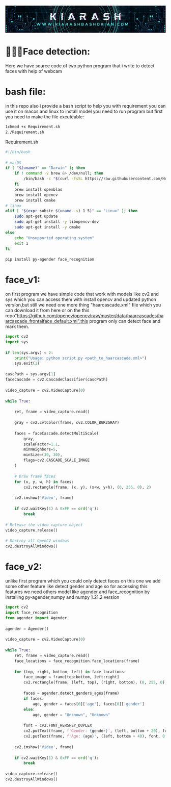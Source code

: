 ![baner](https://github.com/Ghosts6/Local-website/blob/main/img/Baner.png)
# 👨🏻‍💻Face detection:

Here we have source code of two python program that i write to detect faces with help of webcam 


# bash file:

in this repo also i provide a bash script to help you with requirement you can use it on macos and linux to install model you need to run program but first you need to make the file excuteable:

```bash
1chmod +x Requirement.sh
2./Requirement.sh
```

Requirement.sh
```bash
#!/bin/bash

# macOS
if [ "$(uname)" == "Darwin" ]; then
    if ! command -v brew &> /dev/null; then
        /bin/bash -c "$(curl -fsSL https://raw.githubusercontent.com/Homebrew/install/HEAD/install.sh)"
    fi
    brew install openblas
    brew install opencv
    brew install cmake
# linux
elif [ "$(expr substr $(uname -s) 1 5)" == "Linux" ]; then
    sudo apt-get update
    sudo apt-get install -y libopencv-dev
    sudo apt-get install -y cmake
else
    echo "Unsupported operating system"
    exit 1
fi

pip install py-agender face_recognition
```

# face_v1:

on first program we have simple code that work with models like cv2 and sys which you can access them with install opencv and updated python version,but still we need one more thing "haarcascade.xml" file which you can download it from here or on the this repo"https://github.com/opencv/opencv/raw/master/data/haarcascades/haarcascade_frontalface_default.xml",this program only can detect face and mark them.

```python
import cv2
import sys

if len(sys.argv) < 2:
    print("Usage: python script.py <path_to_haarcascade.xml>")
    sys.exit(1)

cascPath = sys.argv[1]
faceCascade = cv2.CascadeClassifier(cascPath)

video_capture = cv2.VideoCapture(0)

while True:

    ret, frame = video_capture.read()

    gray = cv2.cvtColor(frame, cv2.COLOR_BGR2GRAY)

    faces = faceCascade.detectMultiScale(
        gray,
        scaleFactor=1.1,
        minNeighbors=5,
        minSize=(30, 30),
        flags=cv2.CASCADE_SCALE_IMAGE
    )

    # Draw frame faces
    for (x, y, w, h) in faces:
        cv2.rectangle(frame, (x, y), (x+w, y+h), (0, 255, 0), 2)

    cv2.imshow('Video', frame)

    if cv2.waitKey(1) & 0xFF == ord('q'):
        break

# Release the video capture object
video_capture.release()

# Destroy all OpenCV windows
cv2.destroyAllWindows()
```

# face_v2:

unlike first program which you could only detect faces on this one we add some other feature like detect gender and age so for accessing this features we need others model like agender and face_recognition by installing py-agender,numpy and numpy 1.21.2 version 

```python
import cv2
import face_recognition
from agender import Agender

agender = Agender()

video_capture = cv2.VideoCapture(0)

while True:
    ret, frame = video_capture.read()
    face_locations = face_recognition.face_locations(frame)

    for (top, right, bottom, left) in face_locations:
        face_image = frame[top:bottom, left:right]
        cv2.rectangle(frame, (left, top), (right, bottom), (0, 255, 0), 2)

        faces = agender.detect_genders_ages(frame)
        if faces:
            age, gender = faces[0]['age'], faces[0]['gender']
        else:
            age, gender = "Unknown", "Unknown"

        font = cv2.FONT_HERSHEY_DUPLEX
        cv2.putText(frame, f'Gender: {gender}', (left, bottom + 20), font, 0.5, (255, 255, 255), 1)
        cv2.putText(frame, f'Age: {age}', (left, bottom + 40), font, 0.5, (255, 255, 255), 1)

    cv2.imshow('Video', frame)

    if cv2.waitKey(1) & 0xFF == ord('q'):
        break

video_capture.release()
cv2.destroyAllWindows()
```

